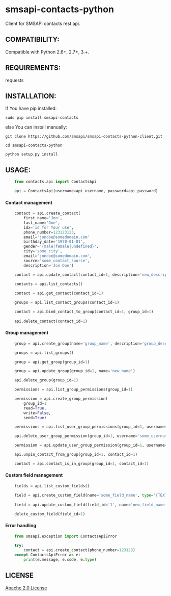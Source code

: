 ﻿smsapi-contacts-python
=============

Client for SMSAPI contacts rest api.

## COMPATIBILITY:
Compatible with Python 2.6+, 2.7+, 3.+.

## REQUIREMENTS:
requests

## INSTALLATION:
If You have pip installed:

    sudo pip install smsapi-contacts

else You can install manually:

    git clone https://github.com/smsapi/smsapi-contacts-python-client.git

    cd smsapi-contacts-python

    python setup.py install

## USAGE:

```python
    from contacts.api import ContactsApi

    api = ContactsApi(username=api_username, password=api_password)
```

#### Contact management

```python
    contact = api.create_contact(
        first_name='Jon', 
        last_name='Doe', 
        idx='id for Your use',
        phone_number=123123123, 
        email='jondoe@somedomain.com'
        birthday_date='1970-01-01',
        gender='{male|female|undefined}',
        city='some_city',
        email='jondoe@somedomain.com',
        source='some_contact_source',
        description='Jon Doe')

    contact = api.update_contact(contact_id=1, description='new_description')
        
    contacts = api.list_contacts()

    contact = api.get_contact(contact_id=1)

    groups = api.list_contact_groups(contact_id=1)

    contact = api.bind_contact_to_group(contact_id=1, group_id=1)
    
    api.delete_contact(contact_id=1)
```

#### Group management

```python
    group = api.create_group(name='group_name', description='group_description')

    groups = api.list_groups()

    group = api.get_group(group_id=1)

    group = api.update_group(group_id=1, name='new_name')

    api.delete_group(group_id=1)

    permissions = api.list_group_permissions(group_id=1)

    permission = api.create_group_permission(
        group_id=1
        read=True,
        write=False,
        send=True)

    permissions = api.list_user_group_permissions(group_id=1, username='some_username')

    api.delete_user_group_permission(group_id=1, username='some_username')

    permission = api.update_user_group_permission(group_id=1, username='some_username', read=False)

    api.unpin_contact_from_group(group_id=1, contact_id=1)

    contact = api.contact_is_in_group(group_id=1, contact_id=1)
```

#### Custom field management

```python
    fields = api.list_custom_fields()

    field = api.create_custom_field(name='some_field_name', type='{TEXT|DATE|EMAIL|NUMBER|PHONENUMBER|}')
    
    field = api.update_custom_field(field_id='1', name='new_field_name')    

    delete_custom_field(field_id=1)
```

#### Error handling

```python
    from smsapi.exception import ContactsApiError

    try:
        contact = api.create_contact(phone_number=123123)
    except ContactsApiError as e:
        print(e.message, e.code, e.type)
```

## LICENSE
[Apache 2.0 License](https://github.com/smsapi/smsapi-contacts-python/blob/master/LICENSE)